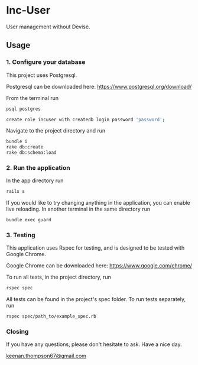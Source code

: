 # Inc-User

User management without Devise.

## Usage

### 1. Configure your database

This project uses Postgresql.

Postgresql can be downloaded here: https://www.postgresql.org/download/

From the terminal run

```bash
psql postgres

create role incuser with createdb login password 'password';
```

Navigate to the project directory and run

```bash
bundle i
rake db:create
rake db:schema:load
```

### 2. Run the application

In the app directory run

```bash
rails s
```

If you would like to try changing anything in the application, you can enable live reloading.
In another terminal in the same directory run

```bash
bundle exec guard
```

### 3. Testing

This application uses Rspec for testing, and is designed to be tested with Google Chrome.

Google Chrome can be downloaded here: https://www.google.com/chrome/

To run all tests, in the project directory, run

```bash
rspec spec
```

All tests can be found in the project's spec folder. To run tests separately, run

```bash
rspec spec/path_to/example_spec.rb
```

### Closing

If you have any questions, please don't hesitate to ask. Have a nice day.

keenan.thompson67@gmail.com
